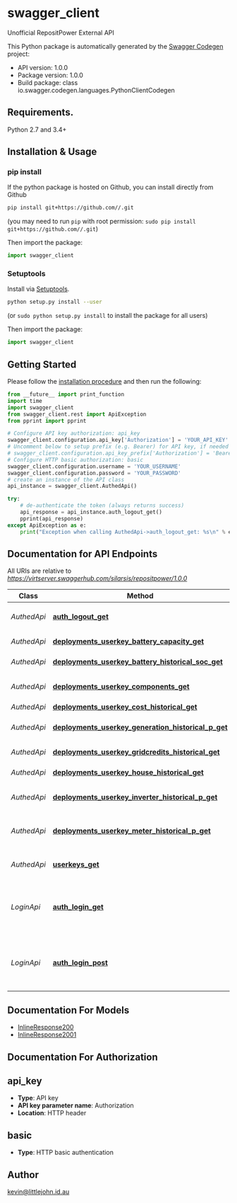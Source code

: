 # swagger_client
Unofficial RepositPower External API

This Python package is automatically generated by the [Swagger Codegen](https://github.com/swagger-api/swagger-codegen) project:

- API version: 1.0.0
- Package version: 1.0.0
- Build package: class io.swagger.codegen.languages.PythonClientCodegen

## Requirements.

Python 2.7 and 3.4+

## Installation & Usage
### pip install

If the python package is hosted on Github, you can install directly from Github

```sh
pip install git+https://github.com//.git
```
(you may need to run `pip` with root permission: `sudo pip install git+https://github.com//.git`)

Then import the package:
```python
import swagger_client 
```

### Setuptools

Install via [Setuptools](http://pypi.python.org/pypi/setuptools).

```sh
python setup.py install --user
```
(or `sudo python setup.py install` to install the package for all users)

Then import the package:
```python
import swagger_client
```

## Getting Started

Please follow the [installation procedure](#installation--usage) and then run the following:

```python
from __future__ import print_function
import time
import swagger_client
from swagger_client.rest import ApiException
from pprint import pprint

# Configure API key authorization: api_key
swagger_client.configuration.api_key['Authorization'] = 'YOUR_API_KEY'
# Uncomment below to setup prefix (e.g. Bearer) for API key, if needed
# swagger_client.configuration.api_key_prefix['Authorization'] = 'Bearer'
# Configure HTTP basic authorization: basic
swagger_client.configuration.username = 'YOUR_USERNAME'
swagger_client.configuration.password = 'YOUR_PASSWORD'
# create an instance of the API class
api_instance = swagger_client.AuthedApi()

try:
    # de-authenticate the token (always returns success)
    api_response = api_instance.auth_logout_get()
    pprint(api_response)
except ApiException as e:
    print("Exception when calling AuthedApi->auth_logout_get: %s\n" % e)

```

## Documentation for API Endpoints

All URIs are relative to *https://virtserver.swaggerhub.com/silarsis/repositpower/1.0.0*

Class | Method | HTTP request | Description
------------ | ------------- | ------------- | -------------
*AuthedApi* | [**auth_logout_get**](docs/AuthedApi.md#auth_logout_get) | **GET** /auth/logout | de-authenticate the token (always returns success)
*AuthedApi* | [**deployments_userkey_battery_capacity_get**](docs/AuthedApi.md#deployments_userkey_battery_capacity_get) | **GET** /deployments/{userkey}/battery/capacity | battery capacity in kWh
*AuthedApi* | [**deployments_userkey_battery_historical_soc_get**](docs/AuthedApi.md#deployments_userkey_battery_historical_soc_get) | **GET** /deployments/{userkey}/battery/historical/soc | state of charge of a battery in kWh
*AuthedApi* | [**deployments_userkey_components_get**](docs/AuthedApi.md#deployments_userkey_components_get) | **GET** /deployments/{userkey}/components | installed components and their overall status
*AuthedApi* | [**deployments_userkey_cost_historical_get**](docs/AuthedApi.md#deployments_userkey_cost_historical_get) | **GET** /deployments/{userkey}/cost/historical | energy cost in $
*AuthedApi* | [**deployments_userkey_generation_historical_p_get**](docs/AuthedApi.md#deployments_userkey_generation_historical_p_get) | **GET** /deployments/{userkey}/generation/historical/p | solar generation data as negative real_power in kW
*AuthedApi* | [**deployments_userkey_gridcredits_historical_get**](docs/AuthedApi.md#deployments_userkey_gridcredits_historical_get) | **GET** /deployments/{userkey}/gridcredits/historical | earned gridcredits
*AuthedApi* | [**deployments_userkey_house_historical_get**](docs/AuthedApi.md#deployments_userkey_house_historical_get) | **GET** /deployments/{userkey}/house/historical | house consumption in kW
*AuthedApi* | [**deployments_userkey_inverter_historical_p_get**](docs/AuthedApi.md#deployments_userkey_inverter_historical_p_get) | **GET** /deployments/{userkey}/inverter/historical/p | the battery inverter data as real_power in kW
*AuthedApi* | [**deployments_userkey_meter_historical_p_get**](docs/AuthedApi.md#deployments_userkey_meter_historical_p_get) | **GET** /deployments/{userkey}/meter/historical/p | real power measurements in kW at the grid connection
*AuthedApi* | [**userkeys_get**](docs/AuthedApi.md#userkeys_get) | **GET** /userkeys | all userkeys/battery system identifiers for the current user
*LoginApi* | [**auth_login_get**](docs/LoginApi.md#auth_login_get) | **GET** /auth/login | return access token upon successful basic or html auth (use username/password, or use basic auth)
*LoginApi* | [**auth_login_post**](docs/LoginApi.md#auth_login_post) | **POST** /auth/login | return access token upon successful basic or html auth (use username/password, or use basic auth)


## Documentation For Models

 - [InlineResponse200](docs/InlineResponse200.md)
 - [InlineResponse2001](docs/InlineResponse2001.md)


## Documentation For Authorization


## api_key

- **Type**: API key
- **API key parameter name**: Authorization
- **Location**: HTTP header

## basic

- **Type**: HTTP basic authentication


## Author

kevin@littlejohn.id.au

